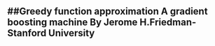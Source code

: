 ##Greedy function approximation A gradient boosting machine
By Jerome H.Friedman-Stanford University
--------------

